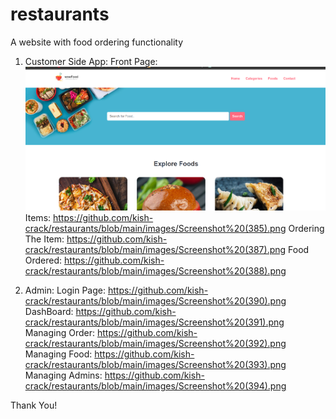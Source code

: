# restaurants

A website with food ordering functionality
1) Customer Side App:
   Front Page:
   ![text](https://github.com/kish-crack/restaurants/blob/main/images/Screenshot%20(384).png?raw=true)
   Items:
   https://github.com/kish-crack/restaurants/blob/main/images/Screenshot%20(385).png
   Ordering The Item:
   https://github.com/kish-crack/restaurants/blob/main/images/Screenshot%20(387).png
   Food Ordered:
   https://github.com/kish-crack/restaurants/blob/main/images/Screenshot%20(388).png

2) Admin:
    Login Page:
    https://github.com/kish-crack/restaurants/blob/main/images/Screenshot%20(390).png
    DashBoard:
    https://github.com/kish-crack/restaurants/blob/main/images/Screenshot%20(391).png
    Managing Order:
    https://github.com/kish-crack/restaurants/blob/main/images/Screenshot%20(392).png
    Managing Food:
    https://github.com/kish-crack/restaurants/blob/main/images/Screenshot%20(393).png
    Managing Admins:
    https://github.com/kish-crack/restaurants/blob/main/images/Screenshot%20(394).png

Thank You!
   
    
   

